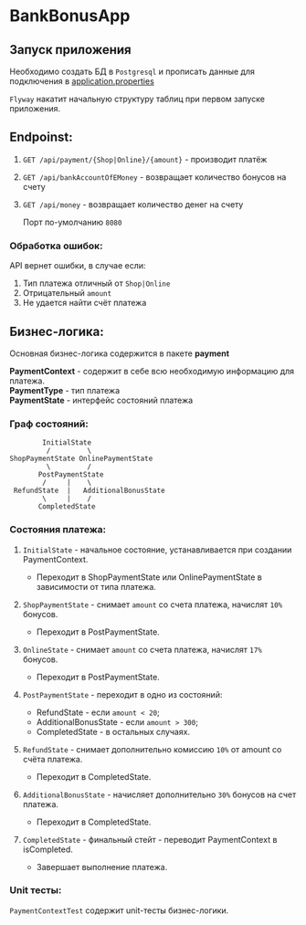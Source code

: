 # BankBonusApp

## Запуск приложения
Необходимо создать БД в `Postgresql` и прописать данные для подключения в
[application.properties](src%2Fmain%2Fresources%2Fapplication.properties)

`Flyway` накатит начальную структуру таблиц при первом запуске приложения.


## Endpoinst:
1. `GET /api/payment/{Shop|Online}/{amount}` - производит платёж
2. `GET /api/bankAccountOfEMoney` - возвращает количество бонусов на счету
3. `GET /api/money` - возвращает количество денег на счету

   Порт по-умолчанию `8080`

### Обработка ошибок:
API вернет ошибки, в случае если:
1. Тип платежа отличный от `Shop|Online`
2. Отрицательный `amount`
3. Не удается найти счёт платежа

## Бизнес-логика:
Основная бизнес-логика содержится в пакете **payment**

**PaymentContext** - содержит в себе всю необходимую информацию для платежа.\
**PaymentType** - тип платежа \
**PaymentState** - интерфейс состояний платежа

### Граф состояний:
``` 
        InitialState
         /         \
ShopPaymentState OnlinePaymentState
         \         /
       PostPaymentState
        /     |    \
 RefundState  |   AdditionalBonusState
        \     |    /
       CompletedState
```

### Состояния платежа:

1. `InitialState` - начальное состояние, устанавливается при создании PaymentContext.
   * Переходит в ShopPaymentState или OnlinePaymentState в зависимости от типа платежа.

2. `ShopPaymentState` - снимает `amount` cо счета платежа, начислят `10%` бонусов.
   * Переходит в PostPaymentState.

3. `OnlineState` - снимает `amount` cо счета платежа, начислят `17%` бонусов.
   * Переходит в PostPaymentState.

4. `PostPaymentState` - переходит в одно из состояний:
   * RefundState - если `amount < 20`;
   * AdditionalBonusState - если `amount > 300`;
   * CompletedState - в остальных случаях.

5. `RefundState` - снимает дополнительно комиссию `10%` от amount со счёта платежа.
   * Переходит в CompletedState.

6. `AdditionalBonusState` - начисляет дополнительно `30%` бонусов на счет платежа.
   * Переходит в CompletedState.

7. `CompletedState` - финальный стейт - переводит PaymentContext в isCompleted.
   * Завершает выполнение платежа.


### Unit тесты:
`PaymentContextTest` содержит unit-тесты бизнес-логики.
